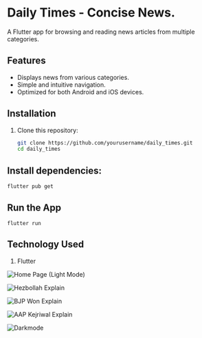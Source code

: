 # Daily Times - Concise News.

A Flutter app for browsing and reading news articles from multiple categories.

## Features
- Displays news from various categories.
- Simple and intuitive navigation.
- Optimized for both Android and iOS devices.

## Installation

1. Clone this repository:
   ```bash
   git clone https://github.com/yourusername/daily_times.git
   cd daily_times
## Install dependencies:
    flutter pub get

## Run the App
    flutter run
## Technology Used
 1. Flutter

![Home Page (Light Mode)](https://github.com/user-attachments/assets/eeeafe90-2ae1-4159-b869-6669eec36f2d)

![Hezbollah Explain](https://github.com/user-attachments/assets/1b929cd3-f59a-431e-9c0d-675f5c4e4d9e)

![BJP Won Explain](https://github.com/user-attachments/assets/e42e003c-25f1-440b-bf4a-835aaf7a3683)

![AAP Kejriwal Explain](https://github.com/user-attachments/assets/3977f097-8ca9-4211-9e60-fb69696028bb)

![Darkmode](https://github.com/user-attachments/assets/360ef55b-aa10-46a2-9380-b1d7f3d86be5)
